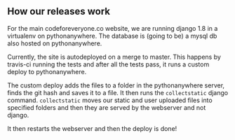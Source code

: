 How our releases work
---

For the main codeforeveryone.co website, we are running django 1.8 in a virtualenv on pythonanywhere. The database is (going to be) a mysql db also hosted on pythonanywhere.

Currently, the site is autodeployed on a merge to master. This happens by travis-ci running the tests and after all the tests pass, it runs a custom deploy to pythonanywhere.

The custom deploy adds the files to a folder in the pythonanywhere server, finds the git hash and saves it to a file. It then runs the `collectstatic` django command. `collectstatic` moves our static and user uploaded files into specified folders and then they are served by the webserver and not django. 

It then restarts the webserver and then the deploy is done! 
